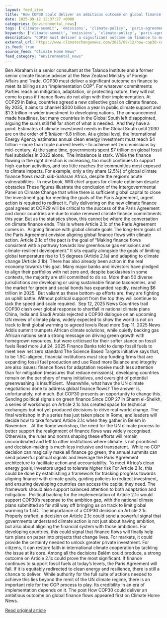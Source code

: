 ```yaml
---
layout: feed_item
title: "How COP30 could deliver an ambitious outcome on global finance flows"
date: 2025-09-12 12:37:27 +0000
categories: [environmental_news]
tags: ['climate-summit', 'emissions', 'climate-policy', 'paris-agreement', 'net-zero', 'urgent', 'fossil-fuels', 'year-2025', 'climate-targets', 'cop29']
keywords: ['climate-summit', 'emissions', 'climate-policy', 'paris-agreement', 'net-zero', 'ambitious', 'could', 'deliver']
description: "COP30 must deliver a significant outcome on finance to meet its billing as an &#8220;implementation COP&#8221;"
external_url: https://www.climatechangenews.com/2025/09/12/how-cop30-could-deliver-an-ambitious-outcome-on-global-finance-flows/
is_feed: true
source_feed: "Climate Home News"
feed_category: "environmental_news"
---
```


Ben Abraham is a senior consultant at the Talanoa Institute and a former senior climate finance adviser at the New Zealand Ministry of Foreign Affairs and Trade. COP30 must deliver a significant outcome on finance to meet its billing as an &#8220;implementation COP&#8221;. For whatever commitments Parties reach on mitigation, adaptation, or protecting nature, they will not come to pass if finance flows do not align with their implementation. At COP29 in Baku, countries agreed a new collective goal on climate finance. By 2035, it aims to channel $300 billion a year in public climate support and $1.3 trillion in wider investment to developing nations. The announcement made headlines, but many countries in the Global South left disappointed, arguing the sums still fell far short of what is needed.&nbsp; And they have a point. Estimates of climate investment needs in the Global South until 2030 are on the order of $5.1 trillion-$6.8 trillion. At a global level, the International Energy Agency estimates annual clean energy investment must reach $4 trillion &#8211; more than triple current levels &#8211; to achieve net zero emissions by mid-century. At the same time, governments spent $7 trillion on global fossil fuel subsidies in 2022 alone.&nbsp; The imbalance is stark. While the finance flowing in the right direction is increasing, too much continues to support high-carbon activities, and too little reaches the communities most exposed to climate impacts. For example, only a tiny share (2.5%) of global climate finance flows reach sub-Saharan Africa, despite the region’s acute vulnerabilities.&nbsp; In new book, WRI chief argues for climate optimism despite obstacles These figures illustrate the conclusion of the Intergovernmental Panel on Climate Change that while there is sufficient global capital to close the investment gap for meeting the goals of the Paris Agreement, urgent action is required to redirect it. Fully delivering on the new climate finance goal agreed at COP29 will be critical to the success of the Paris Agreement and donor countries are due to make renewed climate finance commitments this year. But as the statistics show, this cannot be where the conversation on climate finance ends. This is where Article 2.1c of the Paris Agreement comes in.&nbsp; Aligning finance with global climate goals The long-term goals of the Paris Agreement envision aligning global finance flows with climate action. Article 2.1c of the pact is the goal of “Making finance flows consistent with a pathway towards low greenhouse gas emissions and climate-resilient development.” It sits equally alongside the goals of limiting global temperature rise to 1.5 degrees (Article 2.1a) and adapting to climate change (Article 2.1b). There has also already been action in the real economy towards this goal. Many major banks and investors have pledged to align their portfolios with net zero and, despite backlashes in some contexts, the majority are still committed to do so. More than 50 diverse jurisdictions are developing or using sustainable finance taxonomies, and the market for green and social bonds has expanded rapidly, reaching $6 trillion in 2025.&nbsp; But valiant as these bottom-up efforts are, they are fighting an uphill battle. Without political support from the top they will continue to lack the speed and scale required.&nbsp; Sep 12, 2025 News Countries trail COP30 clash over global response to shortfall in national climate plans China, India and Saudi Arabia rejected a COP30 dialogue on an upcoming UN review of climate plans, widely expected to show the world is not on track to limit global warming to agreed levels Read more Sep 11, 2025 News Addis summit trumpets African climate solutions, while quietly backing gas African nations sent a strong message on driving green growth with homegrown resources, but were criticised for their softer stance on fossil fuels Read more Jul 24, 2025 Finance Banks told to dump fossil fuels to meet new net zero standard The Science Based Targets initiative says that, to be 1.5C-aligned, financial institutions must stop funding firms that are expanding fossil fuel production and use Read more Balance and integrity are also issues: finance flows for adaptation receive much less attention than for mitigation (measures that reduce emissions), developing countries remain on the periphery of many initiatives, and oversight of potential greenwashing is insufficient.&nbsp; Meanwhile, what have the UN climate negotiations done to address global finance flows? The answer is, unfortunately, not much. But COP30 presents an opportunity to change this. Sending political signals on green finance Since COP 27 in Sharm el-Sheikh, a series of workshops on Article 2.1c has created space for technical exchanges but not yet produced decisions to drive real-world change. The final workshop in this series has just taken place in Rome, and leaders will decide how to take forward Article 2.1c when they gather in Belém in November.&nbsp;&nbsp; At the Rome workshop, the need for the UN climate process to better support the realignment of finance flows was widely recognised. Otherwise, the rules and norms shaping these efforts will remain uncoordinated and left to other institutions where climate is not prioritised and decision-making is much less inclusive and transparent.&nbsp; While no COP decision can magically make all finance go green, the annual summits can send powerful political signals and leverage the Paris Agreement architecture to facilitate action and accountability. To meet Africa’s clean energy goals, investors urged to tolerate higher risk For Article 2.1c, this could be done by establishing a framework for tracking progress towards aligning finance with climate goals, guiding policies to redirect investment, and ensuring developing countries can access the capital they need. The framework should also support balanced attention to both adaptation and mitigation.&nbsp; Political backing for the implementation of Article 2.1c would support COP30’s response to the ambition gap, with the national climate plans submitted so far still way off bringing us on track to limit global warming to 1.5C. The importance of a COP30 decision on Article 2.1c&nbsp; Properly crafted, a decision on Article 2.1c could send a powerful signal that governments understand climate action is not just about having ambition, but also about aligning the financial system with those ambitions. For developing countries, this could signal that finance flows will finally help turn plans on paper into projects that change lives. For markets, it could provide the certainty needed to unlock greater private investment. For citizens, it can restore faith in international climate cooperation by tackling the issue at its core. Among all the decisions Belém could produce, a strong outcome on Article 2.1c could prove the most significant. If finance continues to support fossil fuels at today’s levels, the Paris Agreement will fail. If it is equitably redirected to clean energy and resilience, there is still a chance to deliver.&nbsp; While authority for the full suite of actions needed to achieve this lies beyond the remit of the UN climate regime, there is an important role for the COP process to play. Its credibility in an era of implementation depends on it. The post How COP30 could deliver an ambitious outcome on global finance flows appeared first on Climate Home News.

[Read original article](https://www.climatechangenews.com/2025/09/12/how-cop30-could-deliver-an-ambitious-outcome-on-global-finance-flows/)
